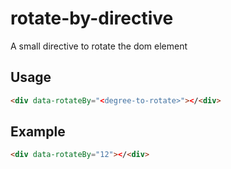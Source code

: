 # rotate-by-directive
A small directive to rotate the dom element

## Usage
 
 ```html
 <div data-rotateBy="<degree-to-rotate>"></<div>
 ```
 
## Example
 
 ```html
 <div data-rotateBy="12"></<div>
 ```
